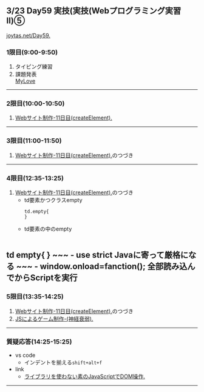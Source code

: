 ## 3/23 Day59 実技(実技(Webプログラミング実習Ⅱ)⑤
[joytas.net/Day59.](https://joytas.net/%e8%a8%93%e7%b7%b4/day59)
### 1限目(9:00-9:50)
1. タイピング練習
1. 課題発表  
	[MyLove](https://joytas.net/201912/mylove/)
---
### 2限目(10:00-10:50)
1. [Webサイト制作-11日目(createElement).](https://joytas.net/programming/website/js_createelement)
---
### 3限目(11:00-11:50)
1. [Webサイト制作-11日目(createElement).](https://joytas.net/programming/website/js_createelement)のつづき
---
### 4限目(12:35-13:25)
1. [Webサイト制作-11日目(createElement).](https://joytas.net/programming/website/js_createelement)のつづき
	- td要素かつクラスempty
		~~~
		td.empty{
		}
		~~~
	- td要素の中のempty
	~~~
  td empty{
  }
	~~~
	- use strict
	Javaに寄って厳格になる
	~~~
	<script>
	'use strict';
	</script>
	- window.onload=fanction();
	全部読み込んでからScriptを実行
---
### 5限目(13:35-14:25)
1. [Webサイト制作-11日目(createElement).](https://joytas.net/programming/website/js_createelement)のつづき
1. [JSによるゲーム制作-(神経衰弱).](https://joytas.net/programming/website/js_flip)
---
### 質疑応答(14:25-15:25)
- vs code
	- インデントを揃える`shift+alt+f`
- link
	- [ライブラリを使わない素のJavaScriptでDOM操作.](https://qiita.com/kouh/items/dfc14d25ccb4e50afe89)
---
